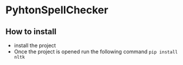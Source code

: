 # PyhtonSpellChecker

## How to install
 - install the project
 - Once the project is opened run the following command `pip install nltk`
